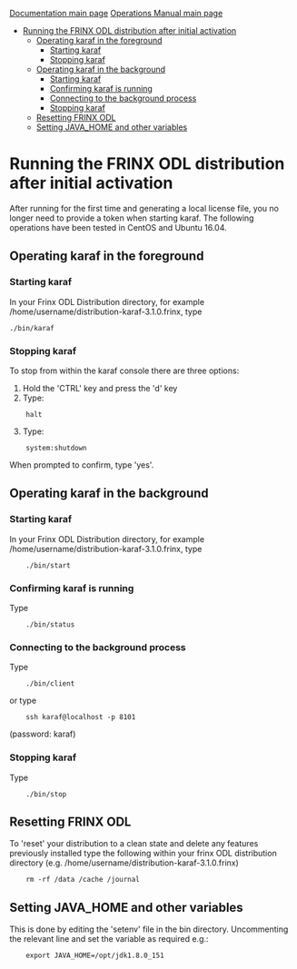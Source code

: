 [Documentation main page](https://frinxio.github.io/Frinx-docs/)
[Operations Manual main page](https://frinxio.github.io/Frinx-docs/FRINX_ODL_Distribution/Carbon/operations_manual.html)
<!-- TOC -->

- [Running the FRINX ODL distribution after initial activation](#running-the-frinx-odl-distribution-after-initial-activation)
    - [Operating karaf in the foreground](#operating-karaf-in-the-foreground)
        - [Starting karaf](#starting-karaf)
        - [Stopping karaf](#stopping-karaf)
    - [Operating karaf in the background](#operating-karaf-in-the-background)
        - [Starting karaf](#starting-karaf-1)
        - [Confirming karaf is running](#confirming-karaf-is-running)
        - [Connecting to the background process](#connecting-to-the-background-process)
        - [Stopping karaf](#stopping-karaf-1)
    - [Resetting FRINX ODL](#resetting-frinx-odl)
    - [Setting JAVA_HOME and other variables](#setting-java_home-and-other-variables)

<!-- /TOC -->
# Running the FRINX ODL distribution after initial activation

After running for the first time and generating a local license file, you no longer need to provide a token when starting karaf.
The following operations have been tested in CentOS and Ubuntu 16.04.

## Operating karaf in the foreground
### Starting karaf
In your Frinx ODL Distribution directory, for example /home/username/distribution-karaf-3.1.0.frinx, type

    ./bin/karaf 

### Stopping karaf
To stop from within the karaf console there are three options:

1. Hold the 'CTRL' key and press the 'd' key 
2. Type:
```
    halt
```
3. Type:
```
    system:shutdown
```
When prompted to confirm, type 'yes'.

## Operating karaf in the background
### Starting karaf 
In your Frinx ODL Distribution directory, for example /home/username/distribution-karaf-3.1.0.frinx, type
```
    ./bin/start
```
### Confirming karaf is running
Type
```
    ./bin/status
```
### Connecting to the background process
Type
```
    ./bin/client
```
or type
```
    ssh karaf@localhost -p 8101
```
(password: karaf)

### Stopping karaf
Type
```
    ./bin/stop
```
## Resetting FRINX ODL
To 'reset' your distribution to a clean state and delete any features previously installed type the following within your frinx ODL distribution directory (e.g. /home/username/distribution-karaf-3.1.0.frinx)
```
    rm -rf /data /cache /journal
```
## Setting JAVA_HOME and other variables
This is done by editing the 'setenv' file in the bin directory. Uncommenting the relevant line and set the variable as required e.g.:
``` 
    export JAVA_HOME=/opt/jdk1.8.0_151
```